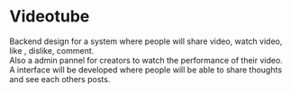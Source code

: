 # Videotube
Backend design for a system where people will share video, watch video, like , dislike, comment. <br> Also a admin pannel for creators to watch the performance of their video. </br> A interface will be developed where people will be able to share thoughts and see each others posts. </br>
